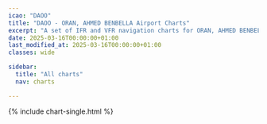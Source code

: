 ```yaml
---
icao: "DAOO" 
title: "DAOO - ORAN, AHMED BENBELLA Airport Charts"
excerpt: "A set of IFR and VFR navigation charts for ORAN, AHMED BENBELLA Airport"
date: 2025-03-16T00:00:00+01:00
last_modified_at: 2025-03-16T00:00:00+01:00
classes: wide

sidebar:
  title: "All charts"
  nav: charts

---
```


{% include chart-single.html %}